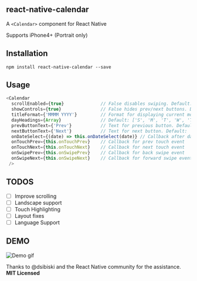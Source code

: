 ## react-native-calendar

A `<Calendar>` component for React Native

Supports iPhone4+ (Portrait only)

## Installation

`npm install react-native-calendar --save`

## Usage
```javascript
<Calendar 
  scrollEnabled={true}              // False disables swiping. Default: True
  showControls={true}               // False hides prev/next buttons. Default: False
  titleFormat={'MMMM YYYY'}         // Format for displaying current month. Default: 'MMMM YYYY'
  dayHeadings={Array}               // Default: ['S', 'M', 'T', 'W', 'T', 'F', 'S']
  prevButtonText={'Prev'}           // Text for previous button. Default: 'Prev'
  nextButtonText={'Next'}           // Text for next button. Default: 'Next
  onDateSelect={(date) => this.onDateSelect(date)} // Callback after date selection
  onTouchPrev={this.onTouchPrev}    // Callback for prev touch event
  onTouchNext={this.onTouchNext}    // Callback for next touch event
  onSwipePrev={this.onSwipePrev}    // Callback for back swipe event
  onSwipeNext={this.onSwipeNext}    // Callback for forward swipe event
 />
```

## TODOS

- [ ] Improve scrolling
- [ ] Landscape support
- [ ] Touch Highlighting
- [ ] Layout fixes
- [ ] Language Support

## DEMO
![Demo gif](https://github.com/christopherdro/react-native-calendar-swiper/blob/master/demo.gif)

Thanks to @dsibiski and the React Native community for the assistance.
**MIT Licensed**